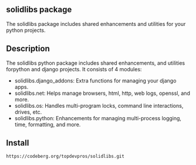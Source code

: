 solidlibs package
-----------------

The solidlibs package includes shared enhancements and utilities for your python projects.

Description
-----------

The solidlibs python package includes shared enhancements, and utilities forpython and django projects. It consists of 4 modules:

  * solidlibs.django_addons: Extra functions for managing your django apps.
  * solidlibs.net: Helps manage browsers, html, http, web logs, openssl, and more.
  * solidlibs.os: Handles multi-program locks, command line interactions, drives, etc.
  * solidlibs.python: Enhancements for managing multi-process logging, time, formatting, and more.

Install
-------

    https://codeberg.org/topdevpros/solidlibs.git
